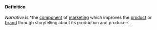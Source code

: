 #### Definition

*Narrative* is *the [component](https://github.com/gcassel/Modular-Organization-Terminology/blob/JOBranch/terms/component.md) of [marketing](https://github.com/gcassel/Modular-Organization-Terminology/blob/JOBranch/terms/market.md) which improves the [product](https://github.com/gcassel/Modular-Organization-Terminology/blob/JOBranch/terms/product.md) or [brand](https://github.com/gcassel/Modular-Organization-Terminology/blob/JOBranch/terms/brand.md) through storytelling about its production and producers.
